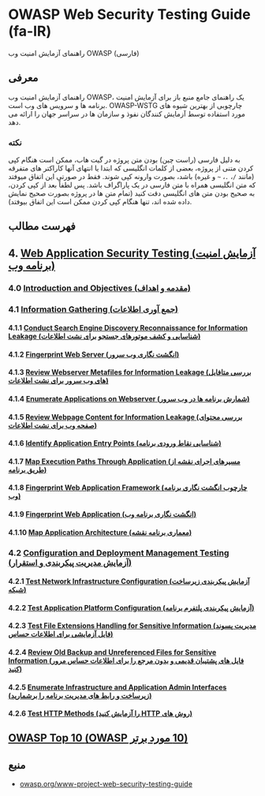 # OWASP Web Security Testing Guide (fa-IR)

راهنمای آزمایش امنیت وب OWASP (فارسی)

## معرفی

راهنمای آزمایش امنیت وب OWASP، یک راهنمای جامع منبع باز برای آزمایش امنیت برنامه ها و سرویس های وب است. OWASP-WSTG چارچوبی از بهترین شیوه های مورد استفاده توسط آزمایش کنندگان نفوذ و سازمان ها در سراسر جهان را ارائه می دهد.

### نکته

به دلیل فارسی (راست چین) بودن متن پروژه در گیت هاب، ممکن است هنگام کپی کردن متنی از پروژه، بعضی از کلمات انگلیسی که ابتدا یا انتهای آنها کاراکتر های متفرقه (مانند `/`، `.`، `~` و غیره) باشد، بصورت وارونه کپی شوند. فقط در صورتی این اتفاق میوفتد که متن انگلیسی همراه با متن فارسی در یک پاراگراف باشد. پس لطفاً بعد از کپی کردن، به صحیح بودن متن های انگلیسی دقت کنید (تمام متن ها در پروژه بصورت صحیح نمایش داده شده اند، تنها هنگام کپی کردن ممکن است این اتفاق بیوفتد).

## فهرست مطالب

## 4. [Web Application Security Testing (آزمایش امنیت برنامه وب)](4-Web_Application_Security_Testing/)

### 4.0 [Introduction and Objectives (مقدمه و اهداف)](4-Web_Application_Security_Testing/00-Introduction_and_Objectives/README.md)

### 4.1 [Information Gathering (جمع آوری اطلاعات)](4-Web_Application_Security_Testing/01-Information_Gathering/README.md)

#### 4.1.1 [Conduct Search Engine Discovery Reconnaissance for Information Leakage (شناسایی و کشف موتورهای جستجو برای نشت اطلاعات)](4-Web_Application_Security_Testing/01-Information_Gathering/01-Conduct_Search_Engine_Discovery_Reconnaissance_for_Information_Leakage.md)

#### 4.1.2 [Fingerprint Web Server (انگشت نگاری وب سرور)](4-Web_Application_Security_Testing/01-Information_Gathering/02-Fingerprint_Web_Server.md)

#### 4.1.3 [Review Webserver Metafiles for Information Leakage (بررسی متافایل های وب سرور برای نشت اطلاعات)](4-Web_Application_Security_Testing/01-Information_Gathering/03-Review_Webserver_Metafiles_for_Information_Leakage.md)

#### 4.1.4 [Enumerate Applications on Webserver (شمارش برنامه ها در وب سرور)](4-Web_Application_Security_Testing/01-Information_Gathering/04-Enumerate_Applications_on_Webserver.md)

#### 4.1.5 [Review Webpage Content for Information Leakage (بررسی محتوای صفحه وب برای نشت اطلاعات)](4-Web_Application_Security_Testing/01-Information_Gathering/05-Review_Webpage_Content_for_Information_Leakage.md)

#### 4.1.6 [Identify Application Entry Points (شناسایی نقاط ورودی برنامه)](4-Web_Application_Security_Testing/01-Information_Gathering/06-Identify_Application_Entry_Points.md)

#### 4.1.7 [Map Execution Paths Through Application (مسیرهای اجرای نقشه از طریق برنامه)](4-Web_Application_Security_Testing/01-Information_Gathering/07-Map_Execution_Paths_Through_Application.md)

#### 4.1.8 [Fingerprint Web Application Framework (چارچوب انگشت نگاری برنامه وب)](4-Web_Application_Security_Testing/01-Information_Gathering/08-Fingerprint_Web_Application_Framework.md)

#### 4.1.9 [Fingerprint Web Application (انگشت نگاری برنامه وب)](4-Web_Application_Security_Testing/01-Information_Gathering/09-Fingerprint_Web_Application.md)

#### 4.1.10 [Map Application Architecture (معماری برنامه نقشه)](4-Web_Application_Security_Testing/01-Information_Gathering/10-Map_Application_Architecture.md)

### 4.2 [Configuration and Deployment Management Testing (آزمایش مدیریت پیکربندی و استقرار)](4-Web_Application_Security_Testing/02-Configuration_and_Deployment_Management_Testing/README.md)

#### 4.2.1 [Test Network Infrastructure Configuration (آزمایش پیکربندی زیرساخت شبکه)](4-Web_Application_Security_Testing/02-Configuration_and_Deployment_Management_Testing/01-Test_Network_Infrastructure_Configuration.md)

#### 4.2.2 [Test Application Platform Configuration (آزمایش پیکربندی پلتفرم برنامه)](4-Web_Application_Security_Testing/02-Configuration_and_Deployment_Management_Testing/02-Test_Application_Platform_Configuration.md)

#### 4.2.3 [Test File Extensions Handling for Sensitive Information (مدیریت پسوند فایل آزمایشی برای اطلاعات حساس)](4-Web_Application_Security_Testing/02-Configuration_and_Deployment_Management_Testing/03-Test_File_Extensions_Handling_for_Sensitive_Information.md)

#### 4.2.4 [Review Old Backup and Unreferenced Files for Sensitive Information (فایل های پشتیبان قدیمی و بدون مرجع را برای اطلاعات حساس مرور کنید)](4-Web_Application_Security_Testing/02-Configuration_and_Deployment_Management_Testing/04-Review_Old_Backup_and_Unreferenced_Files_for_Sensitive_Information.md)

#### 4.2.5 [Enumerate Infrastructure and Application Admin Interfaces (زیرساخت و رابط های مدیریت برنامه را برشمارید)](4-Web_Application_Security_Testing/02-Configuration_and_Deployment_Management_Testing/05-Enumerate_Infrastructure_and_Application_Admin_Interfaces.md)

#### 4.2.6 [Test HTTP Methods &#x202b;(روش های HTTP را آزمایش کنید)](4-Web_Application_Security_Testing/02-Configuration_and_Deployment_Management_Testing/06-Test_HTTP_Methods.md)

## [OWASP Top 10 &#x202b;(10 مورد برتر OWASP)](OWASP_Top_10/)

## منبع

- [owasp.org/www-project-web-security-testing-guide](https://owasp.org/www-project-web-security-testing-guide/)

